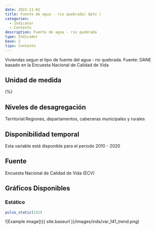```yaml
---
date: 2023-11-01
title: Fuente de agua - rio quebrada( dpto )
categories:
  - Indicator
  - Contexto
description: Fuente de agua - rio quebrada
type: Indicador
base: 2
tipo: Contexto
--- 
```


Viviendas segun el tipo de fuente del agua - rio quebrada.
Fuente: DANE basado en la Encuesta Nacional de Calidad de Vida

## Unidad de medida
(%)

## Niveles de desagregación
Territorial:Regiones, departamentos, cabeceras municipales y rurales

## Disponibilidad temporal
Esta variable está disponible para el periodo 2010 - 2020

## Fuente
Encuesta Nacional de Calidad de Vida (ECV)

## Gráficos Disponibles

### Estático

``` R
pulso_static(141)
```

![Example image]({{ site.baseurl }}/images/inds/var_141_trend.png)